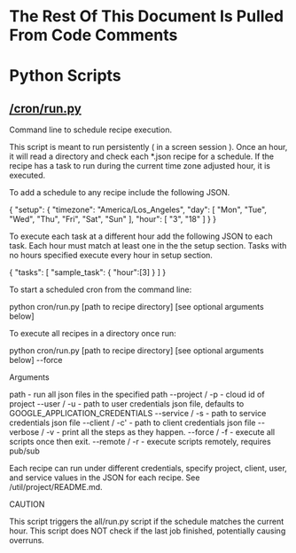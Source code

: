 # The Rest Of This Document Is Pulled From Code Comments


# Python Scripts


## [/cron/run.py](/cron/run.py)

Command line to schedule recipe execution.

This script is meant to run persistently ( in a screen session ).  Once an hour, 
it will read a directory and check each \*.json recipe for a schedule.  If the
recipe has a task to run during the current time zone adjusted hour, it is executed.

To add a schedule to any recipe include the following JSON.

  {
    "setup": {
      "timezone": "America/Los_Angeles",
      "day": [ "Mon", "Tue", "Wed", "Thu", "Fri", "Sat", "Sun" ],
      "hour": [ "3", "18" ]
    }
  }

To execute each task at a different hour add the following JSON to each task.  Each hour
must match at least one in the the setup section.  Tasks with no hours specified execute
every hour in setup section.

  {
    "tasks": [
      "sample_task": {
        "hour":[3]
       }
    ]
  }

To start a scheduled cron from the command line: 

python cron/run.py [path to recipe directory] [see optional arguments below]

To execute all recipes in a directory once run:

python cron/run.py [path to recipe directory] [see optional arguments below] --force

Arguments

  path - run all json files in the specified path
  --project / -p - cloud id of project
  --user / -u - path to user credentials json file, defaults to GOOGLE_APPLICATION_CREDENTIALS
  --service / -s - path to service credentials json file
  --client / -c' - path to client credentials json file
  --verbose / -v - print all the steps as they happen.
  --force / -f - execute all scripts once then exit.
  --remote / -r - execute scripts remotely, requires pub/sub

Each recipe can run under different credentials, specify project, client, user, and service 
values in the JSON for each recipe. See /util/project/README.md.

CAUTION

This script triggers the all/run.py script if the schedule matches the current hour.
This script does NOT check if the last job finished, potentially causing overruns.


